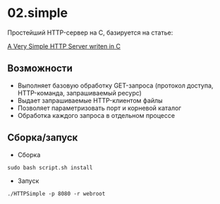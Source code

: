 # 02.simple

Простейший HTTP-сервер на С, базируется на статье: 

[A Very Simple HTTP Server writen in C](https://blog.abhijeetr.com/2010/04/very-simple-http-server-writen-in-c.html)

## Возможности

- Выполняет базовую обработку GET-запроса (протокол доступа, HTTP-команда, запрашиваемый ресурс)
- Выдает запрашиваемые HTTP-клиентом файлы
- Позволяет параметризовать порт и корневой каталог
- Обработка каждого запроса в отдельном процессе

## Сборка/запуск

- Сборка

~~~
sudo bash script.sh install
~~~

- Запуск

~~~
./HTTPSimple -p 8080 -r webroot
~~~

